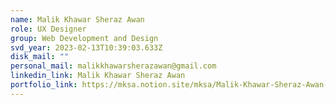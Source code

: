 ```yaml
---
name: Malik Khawar Sheraz Awan
role: UX Designer
group: Web Development and Design
svd_year: 2023-02-13T10:39:03.633Z
disk_mail: ""
personal_mail: malikkhawarsherazawan@gmail.com
linkedin_link: Malik Khawar Sheraz Awan
portfolio_link: https://mksa.notion.site/mksa/Malik-Khawar-Sheraz-Awan-60bd9e6429ac45c3a4fb563dc82f689c
---
```


